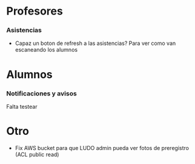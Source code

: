 # Profesores

### Asistencias
- Capaz un boton de refresh a las asistencias? Para ver como van escaneando los alumnos

# Alumnos
### Notificaciones y avisos 
Falta testear


# Otro

- Fix AWS bucket para que LUDO admin pueda ver fotos de preregistro (ACL public read)
